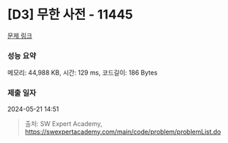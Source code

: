 # [D3] 무한 사전 - 11445 

[문제 링크](https://swexpertacademy.com/main/code/problem/problemDetail.do?contestProbId=AXdHwI1aCy0DFAS5) 

### 성능 요약

메모리: 44,988 KB, 시간: 129 ms, 코드길이: 186 Bytes

### 제출 일자

2024-05-21 14:51



> 출처: SW Expert Academy, https://swexpertacademy.com/main/code/problem/problemList.do